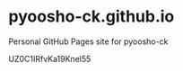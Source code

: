# pyoosho-ck.github.io
Personal GitHub Pages site for pyoosho-ck




































































UZ0C1IRfvKa19Knel55
